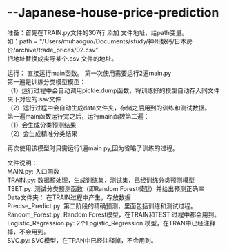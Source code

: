 # --Japanese-house-price-prediction  

准备：首先在TRAIN.py文件的307行 添加 文件地址，给path变量。  
如：path = "/Users/muhaoguo/Documents/study/神州数码/日本房价/archive/trade_prices/02.csv"  
把地址替换成实际某个.csv 文件的地址。  


运行： 直接运行main函数。 第一次使用需要运行2遍main.py  
第一遍是训练分类模型模型：  
（1）运行过程中会自动调用pickle.dump函数，将训练好的模型自动存入同文件夹下对应的.sav文件  
（2）运行过程中会自动生成data文件夹，存储之后用到的训练和测试数据。  
第一遍main函数运行完之后，运行main函数第二遍：  
（1）会生成分类预测结果  
（2）会生成精准分类结果  

再次使用该模型时只需运行1遍main.py,因为省略了训练的过程。  


文件说明：  
MAIN.py: 入口函数  
TRAIN.py: 数据预处理，生成训练集，测试集，已经训练分类预测模型  
TSET.py: 测试分类预测函数（即Random Forest模型）并给出预测正确率  
Data文件夹： 在TRAIN过程中产生，存放数据  
Precise_Predict.py: 第二阶段的精确预测，里面包括训练和测试过程。  
Random_Forest.py: Random Forest模型，在TRAIN和TEST 过程中都会用到。  
Logistic_Regression.py: 2个Logistic_Regression 模型，在TRAN中已经注释掉，不会用到。  
SVC.py: SVC模型，在TRAN中已经注释掉，不会用到。  


